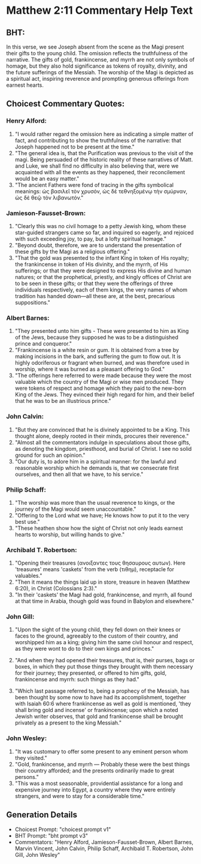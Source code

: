 # Matthew 2:11 Commentary Help Text

## BHT:
In this verse, we see Joseph absent from the scene as the Magi present their gifts to the young child. The omission reflects the truthfulness of the narrative. The gifts of gold, frankincense, and myrrh are not only symbols of homage, but they also hold significance as tokens of royalty, divinity, and the future sufferings of the Messiah. The worship of the Magi is depicted as a spiritual act, inspiring reverence and prompting generous offerings from earnest hearts.

## Choicest Commentary Quotes:
### Henry Alford:
1. "I would rather regard the omission here as indicating a simple matter of fact, and contributing to show the truthfulness of the narrative: that Joseph happened not to be present at the time."
2. "The general idea is, that the Purification was previous to the visit of the magi. Being persuaded of the historic reality of these narratives of Matt. and Luke, we shall find no difficulty in also believing that, were we acquainted with all the events as they happened, their reconcilement would be an easy matter."
3. "The ancient Fathers were fond of tracing in the gifts symbolical meanings: ὡς βασιλεῖ τὸν χρυσόν, ὡς δὲ τεθνηξομένῳ τὴν σμύρναν, ὡς δὲ θεῷ τὸν λιβανωτόν."

### Jamieson-Fausset-Brown:
1. "Clearly this was no civil homage to a petty Jewish king, whom these star-guided strangers came so far, and inquired so eagerly, and rejoiced with such exceeding joy, to pay, but a lofty spiritual homage."
2. "Beyond doubt, therefore, we are to understand the presentation of these gifts by the Magi as a religious offering."
3. "That the gold was presented to the infant King in token of His royalty; the frankincense in token of His divinity, and the myrrh, of His sufferings; or that they were designed to express His divine and human natures; or that the prophetical, priestly, and kingly offices of Christ are to be seen in these gifts; or that they were the offerings of three individuals respectively, each of them kings, the very names of whom tradition has handed down—all these are, at the best, precarious suppositions."

### Albert Barnes:
1. "They presented unto him gifts - These were presented to him as King of the Jews, because they supposed he was to be a distinguished prince and conqueror."
2. "Frankincense is a white resin or gum. It is obtained from a tree by making incisions in the bark, and suffering the gum to flow out. It is highly odoriferous or fragrant when burned, and was therefore used in worship, where it was burned as a pleasant offering to God."
3. "The offerings here referred to were made because they were the most valuable which the country of the Magi or wise men produced. They were tokens of respect and homage which they paid to the new-born King of the Jews. They evinced their high regard for him, and their belief that he was to be an illustrious prince."

### John Calvin:
1. "But they are convinced that he is divinely appointed to be a King. This thought alone, deeply rooted in their minds, procures their reverence."
2. "Almost all the commentators indulge in speculations about those gifts, as denoting the kingdom, priesthood, and burial of Christ. I see no solid ground for such an opinion."
3. "Our duty is, to adore him in a spiritual manner: for the lawful and reasonable worship which he demands is, that we consecrate first ourselves, and then all that we have, to his service."

### Philip Schaff:
1. "The worship was more than the usual reverence to kings, or the journey of the Magi would seem unaccountable."
2. "Offering to the Lord what we have; He knows how to put it to the very best use."
3. "These heathen show how the sight of Christ not only leads earnest hearts to worship, but willing hands to give."

### Archibald T. Robertson:
1. "Opening their treasures (ανοιξαντες τους θησαυρους αυτων). Here 'treasures' means 'caskets' from the verb (τιθημ), receptacle for valuables."
2. "Then it means the things laid up in store, treasure in heaven (Matthew 6:20), in Christ (Colossians 2:3)."
3. "In their 'caskets' the Magi had gold, frankincense, and myrrh, all found at that time in Arabia, though gold was found in Babylon and elsewhere."

### John Gill:
1. "Upon the sight of the young child, they fell down on their knees or faces to the ground, agreeably to the custom of their country, and worshipped him as a king; giving him the same civil honour and respect, as they were wont to do to their own kings and princes." 

2. "And when they had opened their treasures, that is, their purses, bags or boxes, in which they put those things they brought with them necessary for their journey; they presented, or offered to him gifts, gold, frankincense and myrrh: such things as they had."

3. "Which last passage referred to, being a prophecy of the Messiah, has been thought by some now to have had its accomplishment, together with Isaiah 60:6 where frankincense as well as gold is mentioned, 'they shall bring gold and incense' or frankincense; upon which a noted Jewish writer observes, that gold and frankincense shall be brought privately as a present to the king Messiah."

### John Wesley:
1. "It was customary to offer some present to any eminent person whom they visited."
2. "Gold, frankincense, and myrrh — Probably these were the best things their country afforded; and the presents ordinarily made to great persons."
3. "This was a most seasonable, providential assistance for a long and expensive journey into Egypt, a country where they were entirely strangers, and were to stay for a considerable time."


## Generation Details
- Choicest Prompt: "choicest prompt v1"
- BHT Prompt: "bht prompt v3"
- Commentators: "Henry Alford, Jamieson-Fausset-Brown, Albert Barnes, Marvin Vincent, John Calvin, Philip Schaff, Archibald T. Robertson, John Gill, John Wesley"
